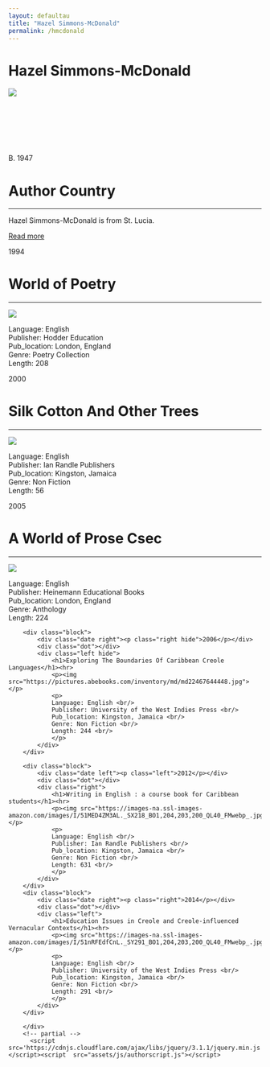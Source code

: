 ```yaml
---
layout: defaultau
title: "Hazel Simmons-McDonald"
permalink: /hmcdonald
---
```

<!-- partial:index.partial.html -->
<div class="content">
    <h1>Hazel Simmons-McDonald</h1>
    <div class="quote">
        <div><img src="https://live.staticflickr.com/3527/3971164997_ba8f71ebe7_b.jpg" class="logo"></div>
    </div>
    <div class="timeline">
        <div style="padding-bottom:100px;"></div>
        <div class="block">
            <div class="date right"><p class="right"> B. 1947 </p></div>
            <div class="dot"></div>
            <div class="left first">
                <h1>Author Country</h1><hr>
            <p> Hazel Simmons-McDonald is from St. Lucia.</p>
                <a href="https://en.wikipedia.org/wiki/Hazel_Simmons-McDonald" target="_blank">Read more</a>
            </div>
        </div>
        <div class="block">
            <div class="date left"><p class="left">1994</p></div>
            <div class="dot"></div>
            <div class="right">
                <h1>World of Poetry </h1><hr>
                <p><img src="https://books.google.dm/books/content?id=yUB7AAAAMAAJ&printsec=frontcover&img=1&zoom=1&imgtk=AFLRE70h6F0V9WgngIzMuhdXXSvP2aoYtzu6ySZ8uMFWTBqgvqQ28b4LfCi6ZSRKNwhNjV8HW1bt3v_6eOWUhJTmuS1L5aJTP9y6DEjoK8JyREawd31ozEZaRzPf4fkJtLlM_8a0qO8i"></p>
                <p>
                Language: English <br/>
                Publisher: Hodder Education <br/>
                Pub_location: London, England <br/>
                Genre: Poetry Collection <br/>
                Length: 208 <br/>
                </p>
            </div>
        </div>
        <div class="block">
            <div class="date right"><p class="right">2000</p></div>
            <div class="dot"></div>
            <div class="left">
                <h1>Silk Cotton And Other Trees</h1><hr>
                <p><img src="https://images-na.ssl-images-amazon.com/images/I/51YC9682J9L._SX331_BO1,204,203,200_.jpg"></p>
                <p>
                Language: English <br/>
                Publisher: Ian Randle Publishers <br/>
                Pub_location: Kingston, Jamaica <br/>
                Genre: Non Fiction <br/>
                Length: 56 <br/>
                </p>
            </div>
        </div>
        <div class="block">
            <div class="date left"><p class="left hide">2005</p></div>
            <div class="dot"></div>
            <div class="right hide">
                <h1>A World of Prose Csec</h1><hr>
                <p><img src="https://images-na.ssl-images-amazon.com/images/I/5173p54KUbL._SX331_BO1,204,203,200_.jpg"></p>
                <p>
                Language: English <br/>
                Publisher: Heinemann Educational Books <br/>
                Pub_location: London, England <br/>
                Genre: Anthology <br/>
                Length: 224 <br/>
                </p>
            </div>
        </div>

        <div class="block">
            <div class="date right"><p class="right hide">2006</p></div>
            <div class="dot"></div>
            <div class="left hide">
                <h1>Exploring The Boundaries Of Caribbean Creole Languages</h1><hr>
                <p><img src="https://pictures.abebooks.com/inventory/md/md22467644448.jpg"></p>
                <p>
                Language: English <br/>
                Publisher: University of the West Indies Press <br/>
                Pub_location: Kingston, Jamaica <br/>
                Genre: Non Fiction <br/>
                Length: 244 <br/>
                </p>
            </div>
        </div>

        <div class="block">
            <div class="date left"><p class="left">2012</p></div>
            <div class="dot"></div>
            <div class="right">
                <h1>Writing in English : a course book for Caribbean students</h1><hr>
                <p><img src="https://images-na.ssl-images-amazon.com/images/I/51MED4ZM3AL._SX218_BO1,204,203,200_QL40_FMwebp_.jpg"></p>
                <p>
                Language: English <br/>
                Publisher: Ian Randle Publishers <br/>
                Pub_location: Kingston, Jamaica <br/>
                Genre: Non Fiction <br/>
                Length: 631 <br/>
                </p>
            </div>
        </div>
        <div class="block">
            <div class="date right"><p class="right">2014</p></div>
            <div class="dot"></div>
            <div class="left">
                <h1>Education Issues in Creole and Creole-influenced Vernacular Contexts</h1><hr>
                <p><img src="https://images-na.ssl-images-amazon.com/images/I/51nRFEdfCnL._SY291_BO1,204,203,200_QL40_FMwebp_.jpg"></p>
                <p>
                Language: English <br/>
                Publisher: University of the West Indies Press <br/>
                Pub_location: Kingston, Jamaica <br/>
                Genre: Non Fiction <br/>
                Length: 291 <br/>
                </p>
            </div>
        </div>

        </div>
        <!-- partial -->
          <script src='https://cdnjs.cloudflare.com/ajax/libs/jquery/3.1.1/jquery.min.js'></script><script  src="assets/js/authorscript.js"></script>
